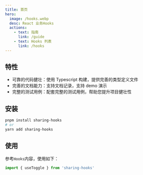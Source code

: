 ```yaml
---
title: 首页
hero: 
  image: /hooks.webp
  desc: React 业务Hooks
  actions:
    - text: 指南
      link: /guide
    - text: Hooks 列表
      link: /hooks
---
```


## 特性

- 可靠的代码健壮：使用 Typescript 构建，提供完善的类型定义文件
- 完善的文档能力：支持文档记录，支持 demo 演示
- 完整的测试用例：配套完整的测试用例，帮助您提升项目健壮性
  
## 安装

```bash
pnpm install sharing-hooks
# or
yarn add sharing-hooks
```

## 使用

参考`Hooks`内容，使用如下：

```ts
import { useToggle } from 'sharing-hooks'
```